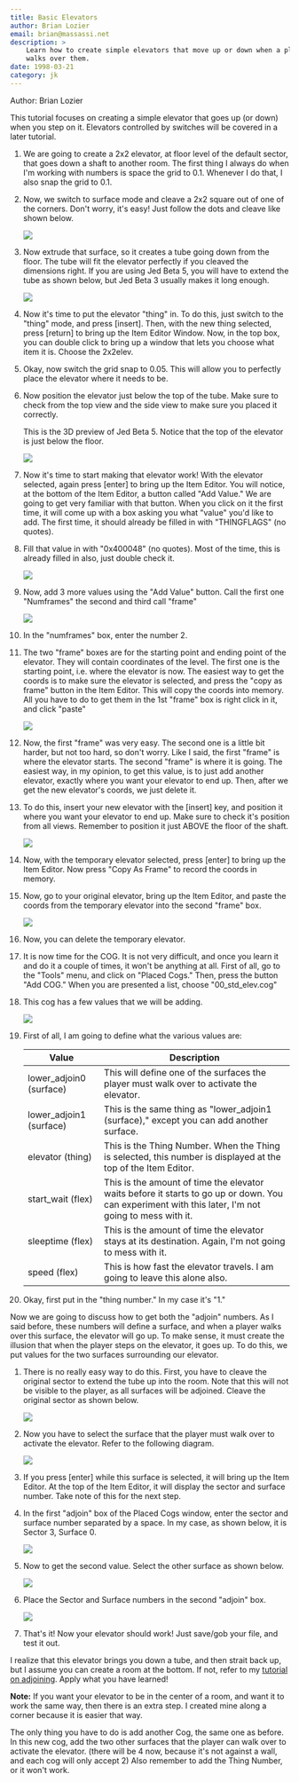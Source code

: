```yaml
---
title: Basic Elevators
author: Brian Lozier
email: brian@massassi.net
description: >
    Learn how to create simple elevators that move up or down when a player 
    walks over them.
date: 1998-03-21
category: jk
---
```


Author: Brian Lozier
  
This tutorial focuses on creating a simple elevator that goes up (or
down) when you step on it. Elevators controlled by switches will be
covered in a later tutorial.  
  

1.  We are going to create a 2x2 elevator, at floor level of the default
    sector, that goes down a shaft to another room. The first thing I
    always do when I'm working with numbers is space the grid to 0.1.
    Whenever I do that, I also snap the grid to 0.1.  
    
2.  Now, we switch to surface mode and cleave a 2x2 square out of one of
    the corners. Don't worry, it's easy\! Just follow the dots and
    cleave like shown below.  
    
    ![](1.GIF)
    
    
3.  Now extrude that surface, so it creates a tube going down from the
    floor. The tube will fit the elevator perfectly if you cleaved the
    dimensions right. If you are using Jed Beta 5, you will have to
    extend the tube as shown below, but Jed Beta 3 usually makes it long
    enough.  
    
    ![](2.GIF)
    
    
4.  Now it's time to put the elevator "thing" in. To do this, just
    switch to the "thing" mode, and press \[insert\]. Then, with the new
    thing selected, press \[return\] to bring up the Item Editor Window.
    Now, in the top box, you can double click to bring up a window that
    lets you choose what item it is. Choose the 2x2elev.  
    
5.  Okay, now switch the grid snap to 0.05. This will allow you to
    perfectly place the elevator where it needs to be.  
    
6.  Now position the elevator just below the top of the tube. Make sure
    to check from the top view and the side view to make sure you placed
    it correctly.  
    
    This is the 3D preview of Jed Beta 5. Notice that the top of the
    elevator is just below the floor.
	
    ![](3.GIF)
    
7.  Now it's time to start making that elevator work\! With the elevator
    selected, again press \[enter\] to bring up the Item Editor. You
    will notice, at the bottom of the Item Editor, a button called "Add
    Value." We are going to get very familiar with that button. When you
    click on it the first time, it will come up with a box asking you
    what "value" you'd like to add. The first time, it should already be
    filled in with "THINGFLAGS" (no quotes).  
    
8.  Fill that value in with "0x400048" (no quotes). Most of the time,
    this is already filled in also, just double check it.  
    
    ![](4.GIF)
    
9.  Now, add 3 more values using the "Add Value" button. Call the first
    one "Numframes" the second and third call "frame"  
    
    ![](5.GIF)
    
10. In the "numframes" box, enter the number 2.  
    
11. The two "frame" boxes are for the starting point and ending point of
    the elevator. They will contain coordinates of the level. The first
    one is the starting point, i.e. where the elevator is now. The
    easiest way to get the coords is to make sure the elevator is
    selected, and press the "copy as frame" button in the Item Editor.
    This will copy the coords into memory. All you have to do to get
    them in the 1st "frame" box is right click in it, and click
    "paste"  
    
    ![](6.GIF)
    
12. Now, the first "frame" was very easy. The second one is a little bit
    harder, but not too hard, so don't worry. Like I said, the first
    "frame" is where the elevator starts. The second "frame" is where it
    is going. The easiest way, in my opinion, to get this value, is to
    just add another elevator, exactly where you want your elevator to
    end up. Then, after we get the new elevator's coords, we just delete
    it.  
    
13. To do this, insert your new elevator with the \[insert\] key, and
    position it where you want your elevator to end up. Make sure to
    check it's position from all views. Remember to position it just
    ABOVE the floor of the shaft.  
    
    ![](7.GIF)
    
14. Now, with the temporary elevator selected, press \[enter\] to bring
    up the Item Editor. Now press "Copy As Frame" to record the coords
    in memory.  
    
15. Now, go to your original elevator, bring up the Item Editor, and
    paste the coords from the temporary elevator into the second "frame"
    box.  
    
    ![](8.GIF)
      
16. Now, you can delete the temporary elevator.  
    
17. It is now time for the COG. It is not very difficult, and once you
    learn it and do it a couple of times, it won't be anything at all.
    First of all, go to the "Tools" menu, and click on "Placed Cogs."
    Then, press the button "Add COG." When you are presented a list,
    choose "00\_std\_elev.cog"  
    
18. This cog has a few values that we will be adding.  
    
    ![](9.GIF)
    
19. First of all, I am going to define what the various values are:  
    
    | **Value**                | **Description** |
    | ------------------------ | ------------------------------------------------------------------------------------------------------------- |
    | lower\_adjoin0 (surface) | This will define one of the surfaces the player must walk over to activate the elevator.                      |
    | lower\_adjoin1 (surface) | This is the same thing as "lower\_adjoin1 (surface)," except you can add another surface.                     |
    | elevator (thing)         | This is the Thing Number. When the Thing is selected, this number is displayed at the top of the Item Editor. |
    | start\_wait (flex)       | This is the amount of time the elevator waits before it starts to go up or down. You can experiment with this later, I'm not going to mess with it. |
    | sleeptime (flex)         | This is the amount of time the elevator stays at its destination. Again, I'm not going to mess with it.       |
    | speed (flex)             | This is how fast the elevator travels. I am going to leave this alone also.                                   |
    
20. Okay, first put in the "thing number." In my case it's "1."

Now we are going to discuss how to get both the "adjoin" numbers. As I
said before, these numbers will define a surface, and when a player
walks over this surface, the elevator will go up. To make sense, it must
create the illusion that when the player steps on the elevator, it goes
up. To do this, we put values for the two surfaces surrounding our
elevator.  
  

1.  There is no really easy way to do this. First, you have to cleave
    the original sector to extend the tube up into the room. Note that
    this will not be visible to the player, as all surfaces will be
    adjoined. Cleave the original sector as shown below.  
      
    ![](10.GIF)
      
      
2.  Now you have to select the surface that the player must walk over to
    activate the elevator. Refer to the following diagram.  
      
    ![](11.GIF)
      
      
3.  If you press \[enter\] while this surface is selected, it will bring
    up the Item Editor. At the top of the Item Editor, it will display
    the sector and surface number. Take note of this for the next
    step.  
      
4.  In the first "adjoin" box of the Placed Cogs window, enter the
    sector and surface number separated by a space. In my case, as shown
    below, it is Sector 3, Surface 0.  
      
    ![](12.GIF)
      
      
5.  Now to get the second value. Select the other surface as shown
    below.  
      
    ![](13.GIF)
      
      
6.  Place the Sector and Surface numbers in the second "adjoin" box.  
      
    ![](14.GIF)
      
      
7.  That's it\! Now your elevator should work\! Just save/gob your file,
    and test it out.

  
  
I realize that this elevator brings you down a tube, and then strait
back up, but I assume you can create a room at the bottom. If not, refer
to my [tutorial on adjoining](/tutorials/adjoining/). Apply what you
have learned\!  
  
**Note:** If you want your elevator to be in the center of a room, and
want it to work the same way, then there is an extra step. I created
mine along a corner because it is easier that way.  
  
The only thing you have to do is add another Cog, the same one as
before. In this new cog, add the two other surfaces that the player can
walk over to activate the elevator. (there will be 4 now, because it's
not against a wall, and each cog will only accept 2) Also remember to
add the Thing Number, or it won't work.
